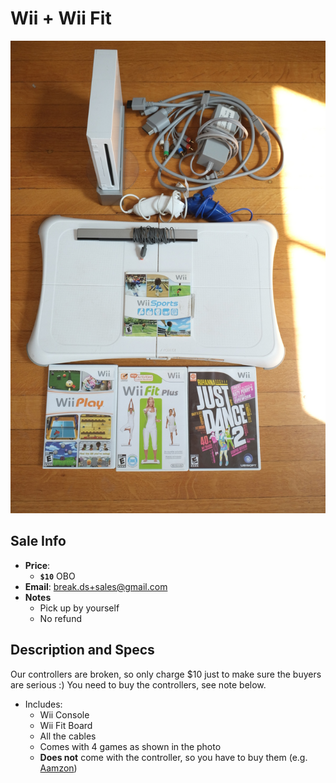 # Wii + Wii Fit

![Wii](https://github.com/breakds/moving-sales/blob/master/photo/resized/Wii.png)

## Sale Info

* **Price**: 
  * **`$10`** OBO
* **Email**: break.ds+sales@gmail.com
* **Notes** 
  * Pick up by yourself
  * No refund

## Description and Specs

Our controllers are broken, so only charge $10 just to make sure the buyers are serious :) You need to buy the controllers, see note below.

* Includes:
  * Wii Console
  * Wii Fit Board
  * All the cables
  * Comes with 4 games as shown in the photo
  * **Does not** come with the controller, so you have to buy them (e.g. [Aamzon](https://www.amazon.com/Charging-Station-Rechargeable-Batteries-Wii-Nintendo/dp/B003DSAT0C))
